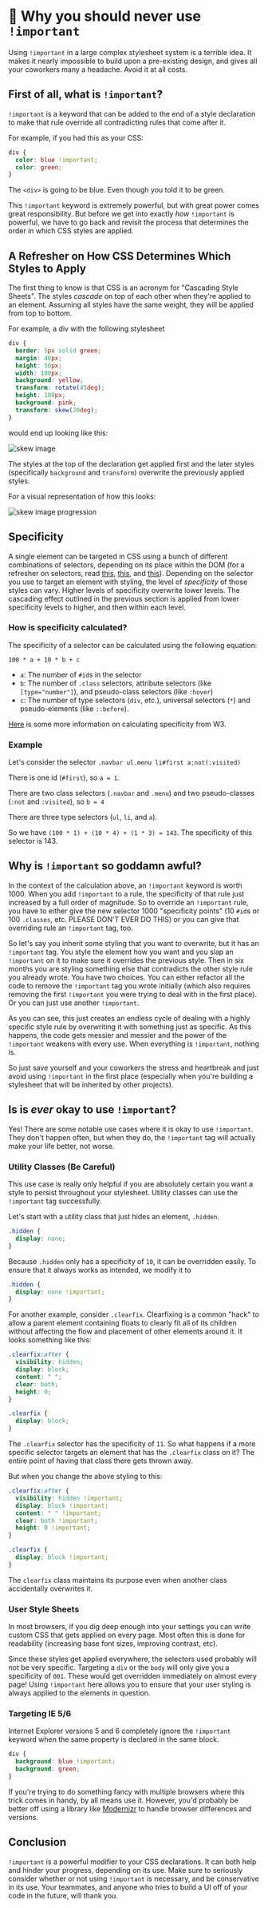 # :no_good: Why you should never use `!important`

Using `!important` in a large complex stylesheet system is a terrible idea. It makes it nearly impossible to build upon a pre-existing design, and gives all your coworkers many a headache. Avoid it at all costs.

## First of all, what is `!important`?

`!important` is a keyword that can be added to the end of a style declaration to make that rule override all contradicting rules that come after it.

For example, if you had this as your CSS:

```css
div {
  color: blue !important;
  color: green;
}
```

The `<div>` is going to be blue. Even though you told it to be green.

This `!important` keyword is extremely powerful, but with great power comes great responsibility. But before we get into exactly _how_ `!important` is powerful, we have to go back and revisit the process that determines the order in which CSS styles are applied.

## A Refresher on How CSS Determines Which Styles to Apply

The first thing to know is that CSS is an acronym for "Cascading Style Sheets". The styles _cascade_ on top of each other when they're applied to an element. Assuming all styles have the same weight, they will be applied from top to bottom.

For example, a div with the following stylesheet

```css
div {
  border: 5px solid green;
  margin: 40px;
  height: 50px;
  width: 100px;
  background: yellow;
  transform: rotate(45deg);
  height: 100px;
  background: pink;
  transform: skew(20deg);
}
```

would end up looking like this:

![skew image](../images/skew-image.png)

The styles at the top of the declaration get applied first and the later styles (specifically `background` and `transform`) overwrite the previously applied styles.

For a visual representation of how this looks:

![skew image progression](../images/skew-image-progression.gif)

## Specificity

A single element can be targeted in CSS using a bunch of different combinations of selectors, depending on its place within the DOM (for a refresher on selectors, read [this](1_selectors.md), [this](2_pseudo_classes.md), and [this](3_sass_selectors.md)). Depending on the selector you use to target an element with styling, the level of *specificity* of those styles can vary. Higher levels of specificity overwrite lower levels. The cascading effect outlined in the previous section is applied from lower specificity levels to higher, and then within each level.

### How is specificity calculated?

The specificity of a selector can be calculated using the following equation:

`100 * a + 10 * b + c`

- `a`: The number of `#id`s in the selector
- `b`: The number of `.class` selectors, attribute selectors (like `[type="number"]`), and pseudo-class selectors (like `:hover`)
- `c`: The number of type selectors (`div`, etc.), universal selectors (`*`) and pseudo-elements (like `::before`).

[Here](https://www.w3.org/TR/CSS2/cascade.html#specificity) is some more information on calculating specificity from W3.

### Example

Let's consider the selector `.navbar ul.menu li#first a:not(:visited)`

There is one id (`#first`), so `a = 1`.

There are two class selectors (`.navbar` and `.menu`) and two pseudo-classes (`:not` and `:visited`), so `b = 4`

There are three type selectors (`ul`, `li`, and `a`).

So we have `(100 * 1) + (10 * 4) + (1 * 3) = 143`. The specificity of this selector is 143.

## Why is `!important` so goddamn awful?

In the context of the calculation above, an `!important` keyword is worth 1000. When you add `!important` to a rule, the specificity of that rule just increased by a full order of magnitude. So to override an `!important` rule, you have to either give the new selector 1000 "specificity points" (10 `#id`s or 100 `.classes`, etc. PLEASE DON'T EVER DO THIS) or you can give that overriding rule an `!important` tag, too.

So let's say you inherit some styling that you want to overwrite, but it has an `!important` tag. You style the element how you want and you slap an `!important` on it to make sure it overrides the previous style. Then in six months you are styling something else that contradicts the other style rule you already wrote. You have two choices. You can either refactor all the code to remove the `!important` tag you wrote initially (which also requires removing the first `!important` you were trying to deal with in the first place). Or you can just use another `!important`.

As you can see, this just creates an endless cycle of dealing with a highly specific style rule by overwriting it with something just as specific. As this happens, the code gets messier and messier and the power of the `!important` weakens with every use. When everything is `!important`, nothing is.

So just save yourself and your coworkers the stress and heartbreak and just avoid using `!important` in the first place (especially when you're building a stylesheet that will be inherited by other projects).

## Is is _ever_ okay to use `!important`?

Yes! There are some notable use cases where it is okay to use `!important`. They don't happen often, but when they do, the `!important` tag will actually make your life better, not worse.

### Utility Classes (Be Careful)

This use case is really only helpful if you are absolutely certain you want a style to persist throughout your stylesheet. Utility classes can use the `!important` tag successfully.

Let's start with a utility class that just hides an element, `.hidden`.

```css
.hidden {
  display: none;
}
```

Because `.hidden` only has a specificity of `10`, it can be overridden easily. To ensure that it always works as intended, we modify it to

```css
.hidden {
  display: none !important;
}
```

For another example, consider `.clearfix`. Clearfixing is a common "hack" to allow a parent element containing floats to clearly fit all of its children without affecting the flow and placement of other elements around it. It looks something like this:

```css
.clearfix:after {
  visibility: hidden;
  display: block;
  content: " ";
  clear: both;
  height: 0;
}

.clearfix {
  display: block;
}
```

The `.clearfix` selector has the specificity of `11`. So what happens if a more specific selector targets an element that has the `.clearfix` class on it? The entire point of having that class there gets thrown away.

But when you change the above styling to this:

```css
.clearfix:after {
  visibility: hidden !important;
  display: block !important;
  content: " " !important;
  clear: both !important;
  height: 0 !important;
}

.clearfix {
  display: block !important;
}
```

The `clearfix` class maintains its purpose even when another class accidentally overwrites it.

### User Style Sheets

In most browsers, if you dig deep enough into your settings you can write custom CSS that gets applied on every page. Most often this is done for readability (increasing base font sizes, improving contrast, etc).

Since these styles get applied everywhere, the selectors used probably will not be very specific. Targeting a `div` or the `body` will only give you a specificity of `001`. These would get overridden immediately on almost every page! Using `!important` here allows you to ensure that your user styling is always applied to the elements in question.

### Targeting IE 5/6

Internet Explorer versions 5 and 6 completely ignore the `!important` keyword when the same property is declared in the same block.

```css
div {
  background: blue !important;
  background: green;
}
```

If you're trying to do something fancy with multiple browsers where this trick comes in handy, by all means use it. However, you'd probably be better off using a library like [Modernizr](https://modernizr.com/) to handle browser differences and versions.

## Conclusion

`!important` is a powerful modifier to your CSS declarations. It can both help and hinder your progress, depending on its use. Make sure to seriously consider whether or not using `!important` is necessary, and be conservative in its use. Your teammates, and anyone who tries to build a UI off of your code in the future, will thank you.

